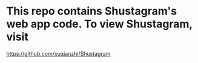 # This repo contains Shustagram's web app code. To view Shustagram, visit
https://github.com/xuqianzhi/Shustagram